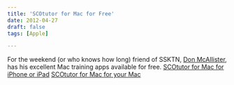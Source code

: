 ```yaml
---
title: 'SCOtutor for Mac for Free'
date: 2012-04-27
draft: false
tags: [Apple]

---
```


For the weekend (or who knows how long) friend of SSKTN, [Don McAllister](http://ssktn.com/podcasts/welcometotheinternet/020-welcome-to-the-internet-don-mcallister/), has his excellent Mac training apps available for free. [SCOtutor for Mac for iPhone or iPad](http://click.linksynergy.com/fs-bin/stat?id=6PFrOqNV4B8&offerid=146261&type=3&subid=0&tmpid=1826&RD_PARM1=http%253A%252F%252Fitunes.apple.com%252Fca%252Fapp%252Fscotutor-for-mac%252Fid487218558%253Fmt%253D8%2526uo%253D4%2526partnerId%253D30) [SCOtutor for Mac for your Mac](http://click.linksynergy.com/fs-bin/stat?id=6PFrOqNV4B8&offerid=146261&type=3&subid=0&tmpid=1826&RD_PARM1=http%253A%252F%252Fitunes.apple.com%252Fca%252Fapp%252Fscotutor-for-mac%252Fid484046801%253Fmt%253D12%2526uo%253D4%2526partnerId%253D30)